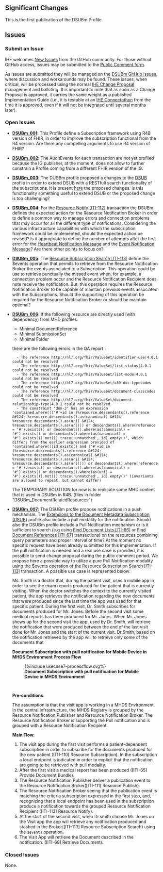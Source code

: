 
## Significant Changes

This is the first publication of the DSUBm Profile.

## Issues

### Submit an Issue

IHE welcomes [New Issues](https://github.com/IHE/ITI.DSUBm/issues/new/choose) from the GitHub community. 
For those without GitHub access, issues may be submitted to the [Public Comment form](https://www.ihe.net/resources/public_comment/).

As issues are submitted they will be managed on the [DSUBm GitHub Issues](https://github.com/IHE/ITI.DSUBm/issues), where discussion and workarounds may be found. These issues, when critical, will be processed using the normal [IHE Change Proposal](https://wiki.ihe.net/index.php/Category:CPs) management and balloting. 
It is important to note that as soon as a Change Proposal is approved, it carries the same weight as a published Implementation Guide (i.e., it is testable at an [IHE Connectathon](https://www.ihe.net/participate/connectathon/) from the time it is approved, even if it will not be integrated until several months later).


### Open Issues

* **[DSUBm_001](https://github.com/IHE/ITI.DSUBm/issues/9)**: This Profile define a Subscription framework using R4B version of FHIR, in order to improve the subscription functional from the R4 version. Are there any compelling arguments to use R4 version of FHIR?

* **[DSUBm_002](https://github.com/IHE/ITI.DSUBm/issues/10)**: The AuditEvents for each transaction are not yet profiled because the IG publisher, at the moment, does not allow to further constrain a Profile coming from a different FHIR version of the IG.

* **[DSUBm_003](https://github.com/IHE/ITI.DSUBm/issues/11)**: The DUSBm profile proposed a changes to the [DSUB](https://profiles.ihe.net/ITI/TF/Volume1/ch-26.html) profile in order to extend DSUB with a RESTfull search functionality of the subscriptions. It is present [here](other.html#changes-to-other-documents) the proposed changes. Is this functionality something useful to extend DSUB or the proposed change is too challenging? 

* **[DSUBm_004](https://github.com/IHE/ITI.DSUBm/issues/12)**: For the [Resource Notify [ITI-112]](ITI-112.html) transaction the DSUBm defines the expected action for the Resource Notification Broker in order to define a common way to manage errors and connection problems that may occur for all the different type of notifications. Considering the various infrastructure capabilities with which the subscription framework could be implemented, should the expected action be revised? Is it appropriate to define the number of attempts after the first error for the [Heartbeat Notification Message](ITI-112.html#231127-heartbeat-notification-request-message) and the [Event Notification Message](ITI-112.html#231129-event-notification-request-message)? Are there other points to focus on?

* **[DSUBm_005](https://github.com/IHE/ITI.DSUBm/issues/13)**: The [Resource Subscription Search [ITI-113]](ITI-113.html) define the $events operation that permits to retrieve from the Resource Notification Broker the events associated to a Subscription. This operation could be use to retrieve punctually the missed event when, for example, a connection problem occur and the Resource Notification Recipient does note receive the notification. But, this operation requires the Resource Notification Broker to be capable of maintain previous events associated with the Subscriptions. Should the supporting of this operation be required for the Resource Notification Broker or should be maintain optional?

* **[DSUBm_006](https://github.com/IHE/ITI.DSUBm/issues/14)**: If the following resource are directly used (with dependency) from MHD profiles: 

    - Minimal DocumentReference 
    - Minimal SubmissionSet
    - Minimal Folder
      
    there are the following errors in the QA report : 
        
        - The reference http://hl7.org/fhir/ValueSet/identifier-use|4.0.1 could not be resolved
        - The reference http://hl7.org/fhir/ValueSet/list-status|4.0.1 could not be resolved
        - The reference http://hl7.org/fhir/ValueSet/list-mode|4.0.1 could not be resolved
        - The reference http://hl7.org/fhir/ValueSet/c80-doc-typecodes could not be resolved
        - The reference http://hl7.org/fhir/ValueSet/document-classcodes could not be resolved
        - The reference http://hl7.org/fhir/ValueSet/document-relationship-type|4.0.1 could not be resolved
        - The constraint 'dom-3' has an expression 'contained.where((('#'+id in (%resource.descendants().reference &#124; %resource.descendants().as(canonical) &#124; %resource.descendants().as(uri) &#124; %resource.descendants().as(url))) or descendants().where(reference = '#').exists() or descendants().where(as(canonical) = '#').exists() or descendants().where(as(canonical) = '#').exists()).not()).trace('unmatched', id).empty()', which differs from the earlier expression provided of 'contained.where(((id.exists() and ('#'+id in (%resource.descendants().reference &#124; %resource.descendants().as(canonical) &#124; %resource.descendants().as(uri) &#124; %resource.descendants().as(url)))) or descendants().where(reference = '#').exists() or descendants().where(as(canonical) = '#').exists() or descendants().where(as(uri) = '#').exists()).not()).trace('unmatched', id).empty()' (invariants are allowed to repeat, but cannot differ)

    The TEMPORARY SOLUTION for now is to replicate some MHD content that is used in DSUBm in R4B. (files in folder "DSUBm_DocumentRelatedResources")

* **[DSUBm_007](https://github.com/IHE/ITI.DSUBm/issues/15)**: The DSUBm profile propose notifications in a push mechanism. The [Extensions to the Document Metadata Subscription (DSUB)](https://www.ihe.net/uploadedFiles/Documents/ITI/IHE_ITI_Suppl_DSUB_Extensions.pdf)
profile also include a pull modality for the notification. Should also the DSUBm profile include a Pull Notification mechanism or is it sufficient to search (e.g using [Find Document Lists [ITI-66]](https://profiles.ihe.net/ITI/MHD/ITI-66.html) or [Find Document References [ITI-67]](https://profiles.ihe.net/ITI/MHD/ITI-67.html) transactions) on the resources combining query parameters and proper interval of time? At the moment no specific request have been already submitted for this implementation. If the pull notification is needed and a real use case is provided, it is possible to send change proposal during the public comment period. We propose here a possible way to utilize a pure Pull Notification modality using the $events operation of the [Resource Subscription Search [ITI-113]](ITI-113.html) transaction. A possible use case is represented below:

    Ms. Smith is a doctor that, during the patient visit, uses a mobile app in order to see the exam reports produced for the patient that is currently visiting. When the doctor switches the context to the currently visited patient, the app retrieves the notification regarding the new documents that were produced since the last time the app was used for that specific patient.
    During the first visit, Dr. Smith subscribes for documents produced for Mr. Jones. 
    Before the second visit some medical reports has been produced for Mr. Jones.
    When Mr. Jones shows up for the second visit the app, used by Dr. Smith, will retrieve the notification that were produced between the end of the last visit done for Mr. Jones and the start of the current visit. Dr.Smith, based on the notification retrieved by the app will  to retrieve only some of the documents that  

    **Document Subscription with pull notification for Mobile Device in MHDS Environment Process Flow**

    <figure>
    {%include usecase7-processflow.svg%}
    <figcaption><b>Document Subscription with pull notification for Mobile Device in MHDS Environment</b></figcaption>
    </figure>
    <br clear="all">

    **Pre-conditions**:

    The assumption is that the visit app is working in a MHDS Environment. In the central infrastructure, the MHDS Registry is grouped by the Resource Notification Publisher and Resource Notification Broker. The Resource Notification Broker is  supporting the Pull notification and is grouped with a Resource Notification Recipient. 

    **Main Flow**:

    1. The visit app during the first visit performs a patient-dependent subscription in order to subscribe for the documents produced for the new patient ([ITI-110] Resource Subscription). In the subscription a local endpoint is indicated in order to explicit that the notification are going to be retrieved with pull modality. 
    2. After the first visit a medical report has been produced ([ITI-65] Provide Document Bundle).
    3. The Resource Notification Publisher deliver a publication event to the Resource Notification Broker([ITI-111] Resource Publish). 
    4. The Resource Notification Broker seeing that the publication event is matching the criteria subscription expressed in the first step, and, recognizing that a local endpoint has been used in the subscription produce a notification towards the grouped Resource Notification Recipient ([ITI-112] Resource Notify). 
    5. At the start of the second visit, when Dr.smith choose Mr. Jones on the Visit app the app will retrieve any notification produced and stashed in the Broker([ITI-113] Resource Subscription Search) using the `$events` operation.
    6. The Visit App will retrieve the Document described in the notification. ([ITI-68] Retrieve Document). 


### Closed Issues

None.
